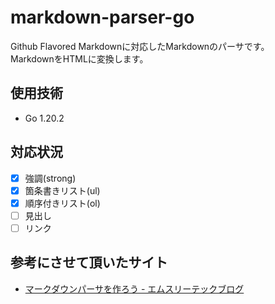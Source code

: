 # markdown-parser-go  
Github Flavored Markdownに対応したMarkdownのパーサです。  
MarkdownをHTMLに変換します。  

## 使用技術
- Go 1.20.2

## 対応状況
- [x] 強調(strong)
- [x] 箇条書きリスト(ul)
- [x] 順序付きリスト(ol)
- [ ] 見出し
- [ ] リンク

## 参考にさせて頂いたサイト
- [マークダウンパーサを作ろう - エムスリーテックブログ](https://www.m3tech.blog/entry/2021/08/23/124000)

